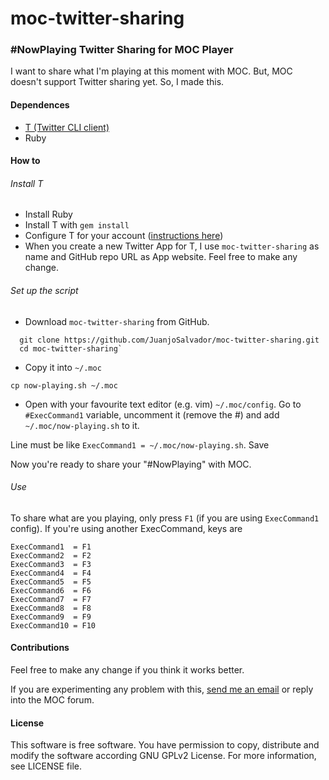 # moc-twitter-sharing
### #NowPlaying Twitter Sharing for MOC Player

I want to share what I'm playing at this moment with MOC. But, MOC doesn't support Twitter sharing yet. So, I made this.

#### Dependences

* [T (Twitter CLI client)](http://sferik.github.io/t/)
* Ruby

#### How to

###### Install T

* Install Ruby
* Install T with `gem install`
* Configure T for your account ([instructions here](http://sferik.github.io/t/))
* When you create a new Twitter App for T, I use `moc-twitter-sharing` as name and GitHub repo URL as App website. Feel free to make any change.

###### Set up the script

* Download `moc-twitter-sharing` from GitHub.
```shell
  git clone https://github.com/JuanjoSalvador/moc-twitter-sharing.git
  cd moc-twitter-sharing`
  ```

* Copy it into `~/.moc`

`cp now-playing.sh ~/.moc`

* Open with your favourite text editor (e.g. vim) `~/.moc/config`. 
Go to `#ExecCommand1` variable, uncomment it (remove the #) and add  `~/.moc/now-playing.sh` to it.

Line must be like `ExecCommand1 = ~/.moc/now-playing.sh`. Save

Now you're ready to share your "#NowPlaying" with MOC.

###### Use

To share what are you playing, only press `F1` (if you are using `ExecCommand1` config). If you're using another ExecCommand, keys are

    ExecCommand1  = F1 
    ExecCommand2  = F2
    ExecCommand3  = F3
    ExecCommand4  = F4
    ExecCommand5  = F5
    ExecCommand6  = F6
    ExecCommand7  = F7
    ExecCommand8  = F8
    ExecCommand9  = F9
    ExecCommand10 = F10

#### Contributions

Feel free to make any change if you think it works better.

If you are experimenting any problem with this, [send me an email](mailto:juanjosalvador@openmailbox.org) or reply into the MOC forum.

#### License

This software is free software. You have permission to copy, distribute and modify the software according GNU GPLv2 License. For more information, see LICENSE file.
